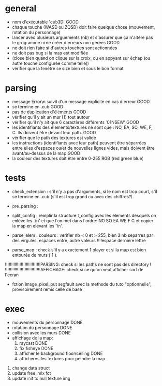 # general
- nom d'exécutable 'cub3D'   GOOD
- chaque touche (WASD ou ZQSD) doit faire quelque chose (mouvement, rotation du personnage)
- lancer avec plusieurs arguements (nb) et s'assurer que ça n'altère pas le grogramme ni ne créer d'erreurs non gérées   GOOD
- ne doit rien faire si d'autres touches sont actionnées
- ne doit pas bug si la map est modifiée
- (close bien quand on clique sur la croix, ou en appyant sur échap (ou autre touche configurée comme telle))
- vérifier que la fenêtre se size bien et sous le bon format

 # parsing
 - message Error\n suivit d'un message explicite en cas d'erreur   GOOD
 - se termine en .cub   GOOD
 - pas de duplication d'éléments   GOOD
 - vérifier qu'il y ait un mur (1) tout autour
 - vérifier qu'il n'y ait que 6 caractères différents '01NSEW'   GOOD
 - les identifiants des élements/textures ne sont que : NO, EA, SO, WE, F, C. Ils doivent être devant leur path.  GOOD
 - vérifier que le path des textures est valide
 - les instructions (identifiants avec leur path) peuvent être séparrées entre elles d'espaces ou/et de nouvelles lignes vides, mais doivent être avant/au-dessus de la map   GOOD
 - la couleur des textures doit être entre 0-255 RGB (red green blue)

 # tests
 - check_extension : s'il n'y a pas d'arguments, si le nom est trop court, s'il se termine en .cub (s'il est trop grand ou avec des chiffres?).

 - pre_parsing :

 - split_config :	remplir la structure t_config avec les elements desquels on enlève les '\n' et que l'on met dans l'ordre: NO SO EA WE F C et copier la map en elevant les '\n'.

 - parse_elem : couleurs : verifier nb < 0 et > 255, bien 3 nb separres par des virgules, espaces entre, autre valeurs !!!!espace derniere lettre

 - parse_map : check s'il y a exactement 1 player et si la map est bien entourée de murs ('1').


 !!!!!!!!!!!!!!!!!!!!!!!!!!!!!PARSING: check si les paths ne sont pas des directory !
 !!!!!!!!!!!!!!!!!!!!!!!!!!!!!AFFICHAGE:  check si ce qu'on veut afficher sort de l'ecran

- fction image_pixel_put segfault avec la methode du tuto "optionnelle", provisoirement remis celle de base

 # exec
 - mouvements du personnage    DONE
 - rotation du personnage      DONE
 - collision avec les murs    DONE
 - affichage de la map:
    1. raycast                DONE
    2. fix fisheye            DONE
    3. afficher le background floor/ceiling     DONE
    3. afficheres les textures pour peindre la map










1. change data struct
2. update free_mlx fct
3. update init to null texture img